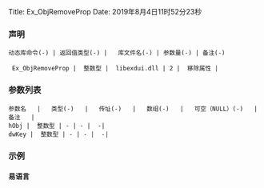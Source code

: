 Title: Ex_ObjRemoveProp
Date: 2019年8月4日11时52分23秒

### 声明


```table
动态库命令(-) | 返回值类型(-) |   库文件名(-) | 参数量(-) | 备注(-)

 Ex_ObjRemoveProp |  整数型 |  libexdui.dll | 2 |  移除属性 | 
```


### 参数列表

```table
参数名   |   类型(-)   |   传址(-)   |   数组(-)   |   可空（NULL）(-)   |   备注   |
hObj |  整数型 | - | - |  -| 
dwKey |  整数型 | - | - |  -| 
```




### 示例
#### 易语言
```c

```